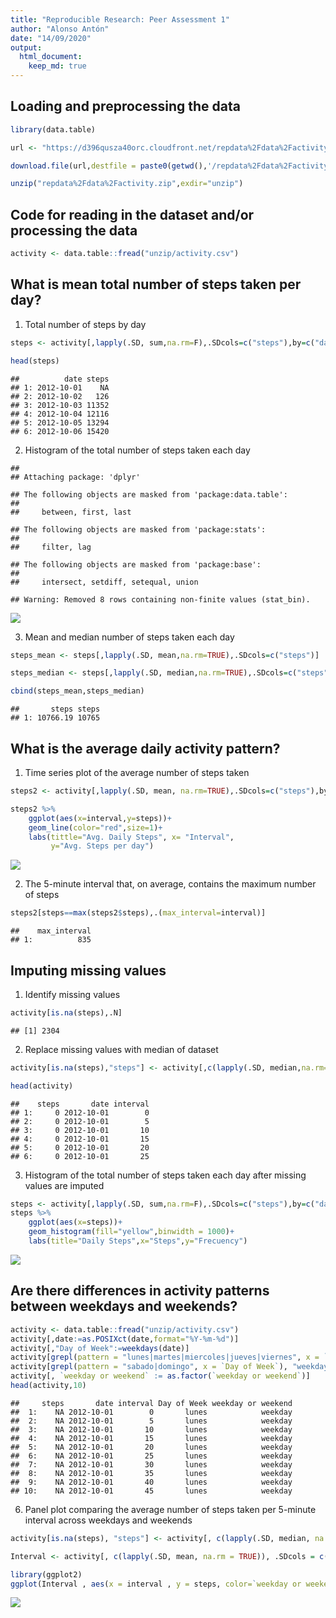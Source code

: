```yaml
---
title: "Reproducible Research: Peer Assessment 1"
author: "Alonso Antón"
date: "14/09/2020"
output: 
  html_document:
    keep_md: true
---
```



## Loading and preprocessing the data


```r
library(data.table)

url <- "https://d396qusza40orc.cloudfront.net/repdata%2Fdata%2Factivity.zip"

download.file(url,destfile = paste0(getwd(),'/repdata%2Fdata%2Factivity.zip'))

unzip("repdata%2Fdata%2Factivity.zip",exdir="unzip")
```

## Code for reading in the dataset and/or processing the data


```r
activity <- data.table::fread("unzip/activity.csv") 
```


## What is mean total number of steps taken per day?

1. Total number of steps by day


```r
steps <- activity[,lapply(.SD, sum,na.rm=F),.SDcols=c("steps"),by=c("date")]

head(steps)
```

```
##          date steps
## 1: 2012-10-01    NA
## 2: 2012-10-02   126
## 3: 2012-10-03 11352
## 4: 2012-10-04 12116
## 5: 2012-10-05 13294
## 6: 2012-10-06 15420
```
2. Histogram of the total number of steps taken each day


```
## 
## Attaching package: 'dplyr'
```

```
## The following objects are masked from 'package:data.table':
## 
##     between, first, last
```

```
## The following objects are masked from 'package:stats':
## 
##     filter, lag
```

```
## The following objects are masked from 'package:base':
## 
##     intersect, setdiff, setequal, union
```

```
## Warning: Removed 8 rows containing non-finite values (stat_bin).
```

![](PA1_template_files/figure-html/unnamed-chunk-4-1.png)<!-- -->

3. Mean and median number of steps taken each day


```r
steps_mean <- steps[,lapply(.SD, mean,na.rm=TRUE),.SDcols=c("steps")]

steps_median <- steps[,lapply(.SD, median,na.rm=TRUE),.SDcols=c("steps")]

cbind(steps_mean,steps_median)
```

```
##       steps steps
## 1: 10766.19 10765
```

## What is the average daily activity pattern?

1. Time series plot of the average number of steps taken


```r
steps2 <- activity[,lapply(.SD, mean, na.rm=TRUE),.SDcols=c("steps"),by=c("interval")]

steps2 %>% 
    ggplot(aes(x=interval,y=steps))+
    geom_line(color="red",size=1)+
    labs(tittle="Avg. Daily Steps", x= "Interval",
         y="Avg. Steps per day")
```

![](PA1_template_files/figure-html/unnamed-chunk-6-1.png)<!-- -->

2. The 5-minute interval that, on average, contains the maximum number of steps


```r
steps2[steps==max(steps2$steps),.(max_interval=interval)]
```

```
##    max_interval
## 1:          835
```

## Imputing missing values

1. Identify missing values


```r
activity[is.na(steps),.N]
```

```
## [1] 2304
```
2. Replace missing values with median of dataset


```r
activity[is.na(steps),"steps"] <- activity[,c(lapply(.SD, median,na.rm=TRUE)),.SDcols=c("steps")]

head(activity)
```

```
##    steps       date interval
## 1:     0 2012-10-01        0
## 2:     0 2012-10-01        5
## 3:     0 2012-10-01       10
## 4:     0 2012-10-01       15
## 5:     0 2012-10-01       20
## 6:     0 2012-10-01       25
```

3. Histogram of the total number of steps taken each day after missing values are imputed


```r
steps <- activity[,lapply(.SD, sum,na.rm=F),.SDcols=c("steps"),by=c("date")]
steps %>% 
    ggplot(aes(x=steps))+
    geom_histogram(fill="yellow",binwidth = 1000)+
    labs(title="Daily Steps",x="Steps",y="Frecuency")
```

![](PA1_template_files/figure-html/unnamed-chunk-10-1.png)<!-- -->

## Are there differences in activity patterns between weekdays and weekends?


```r
activity <- data.table::fread("unzip/activity.csv")
activity[,date:=as.POSIXct(date,format="%Y-%m-%d")]
activity[,"Day of Week":=weekdays(date)]
activity[grepl(pattern = "lunes|martes|miercoles|jueves|viernes", x = `Day of Week`), "weekday or weekend"] <- "weekday"
activity[grepl(pattern = "sabado|domingo", x = `Day of Week`), "weekday or weekend"] <- "weekend"
activity[, `weekday or weekend` := as.factor(`weekday or weekend`)]
head(activity,10)
```

```
##     steps       date interval Day of Week weekday or weekend
##  1:    NA 2012-10-01        0       lunes            weekday
##  2:    NA 2012-10-01        5       lunes            weekday
##  3:    NA 2012-10-01       10       lunes            weekday
##  4:    NA 2012-10-01       15       lunes            weekday
##  5:    NA 2012-10-01       20       lunes            weekday
##  6:    NA 2012-10-01       25       lunes            weekday
##  7:    NA 2012-10-01       30       lunes            weekday
##  8:    NA 2012-10-01       35       lunes            weekday
##  9:    NA 2012-10-01       40       lunes            weekday
## 10:    NA 2012-10-01       45       lunes            weekday
```
6. Panel plot comparing the average number of steps taken per 5-minute interval across weekdays and weekends


```r
activity[is.na(steps), "steps"] <- activity[, c(lapply(.SD, median, na.rm = TRUE)), .SDcols = c("steps")]

Interval <- activity[, c(lapply(.SD, mean, na.rm = TRUE)), .SDcols = c("steps"), by = .(interval, `weekday or weekend`)] 

library(ggplot2)
ggplot(Interval , aes(x = interval , y = steps, color=`weekday or weekend`)) + geom_line() + labs(title = "Avg. Daily Steps by Weektype", x = "Interval", y = "No. of Steps") + facet_wrap(~`weekday or weekend` , ncol = 1, nrow=3)
```

![](PA1_template_files/figure-html/unnamed-chunk-12-1.png)<!-- -->
